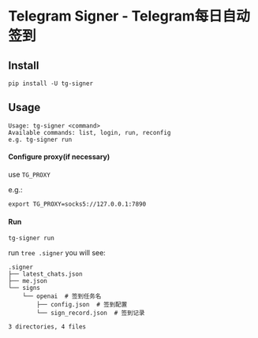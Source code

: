 # Telegram Signer - Telegram每日自动签到

## Install
```
pip install -U tg-signer
```

## Usage
```
Usage: tg-signer <command>
Available commands: list, login, run, reconfig
e.g. tg-signer run
```
#### Configure proxy(if necessary)
use `TG_PROXY`

e.g.:
```
export TG_PROXY=socks5://127.0.0.1:7890
```

#### Run
`tg-signer run`

run `tree .signer` you will see:
```
.signer
├── latest_chats.json
├── me.json
└── signs
    └── openai  # 签到任务名
        ├── config.json  # 签到配置
        └── sign_record.json  # 签到记录

3 directories, 4 files
```
